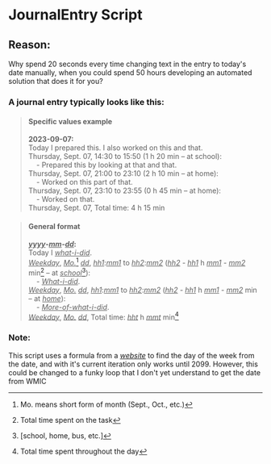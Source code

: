 # JournalEntry Script

## Reason:
Why spend 20 seconds every time changing text in the entry to today's date manually, when you could spend 50 hours developing an automated solution that does it for you?

### A journal entry typically looks like this:

>#### Specific values example
>**2023-09-07:**  
>Today I prepared this. I also worked on this and that.  
>Thursday, Sept. 07, 14:30 to 15:50 (1 h 20 min – at school):  
>&nbsp;&nbsp;&nbsp;&nbsp;- Prepared this by looking at that and that.  
>Thursday, Sept. 07, 21:00 to 23:10 (2 h 10 min – at home):  
>&nbsp;&nbsp;&nbsp;&nbsp;- Worked on this part of that.  
>Thursday, Sept. 07, 23:10 to 23:55 (0 h 45 min – at home):  
>&nbsp;&nbsp;&nbsp;&nbsp;- Worked on that.  
>Thursday, Sept. 07, Total time: 4 h 15 min

>#### General format
>__*<ins>yyyy</ins>*-*<ins>mm</ins>*-*<ins>dd</ins>*:__  
>Today I *<ins>what-i-did</ins>*.  
>*<ins>Weekday</ins>*, *<ins>Mo.</ins>*[^f1] *<ins>dd</ins>*, *<ins>hh1</ins>*:*<ins>mm1</ins>* to *<ins>hh2</ins>*:*<ins>mm2</ins>* (*<ins>hh2</ins> - <ins>hh1</ins>* h *<ins>mm1</ins> - <ins>mm2</ins>* min[^f2] – at *<ins>school</ins>*[^f3]):  
>&nbsp;&nbsp;&nbsp;&nbsp;- *<ins>What-i-did</ins>*.  
>*<ins>Weekday</ins>*, *<ins>Mo.</ins>* *<ins>dd</ins>*, *<ins>hh1</ins>*:*<ins>mm1</ins>* to *<ins>hh2</ins>*:*<ins>mm2</ins>* (*<ins>hh2</ins> - <ins>hh1</ins>* h *<ins>mm1</ins> - <ins>mm2</ins>* min – at *<ins>home</ins>*):  
>&nbsp;&nbsp;&nbsp;&nbsp;- *<ins>More-of-what-i-did</ins>*.  
>*<ins>Weekday</ins>*, *<ins>Mo.</ins>* *<ins>dd</ins>*, Total time: *<ins>hht</ins>* h *<ins>mmt</ins>* min[^f4]

[^f1]: Mo. means short form of month (Sept., Oct., etc.)
[^f2]: Total time spent on the task
[^f3]: \[school, home, bus, etc.\]
[^f4]: Total time spent throughout the day

### Note:
This script uses a formula from a *[website](https://www.almanac.com/how-find-day-week)* to find the day of the week from the date, and with it's current iteration only works until 2099. However, this could be changed to a funky loop that I don't yet understand to get the date from WMIC